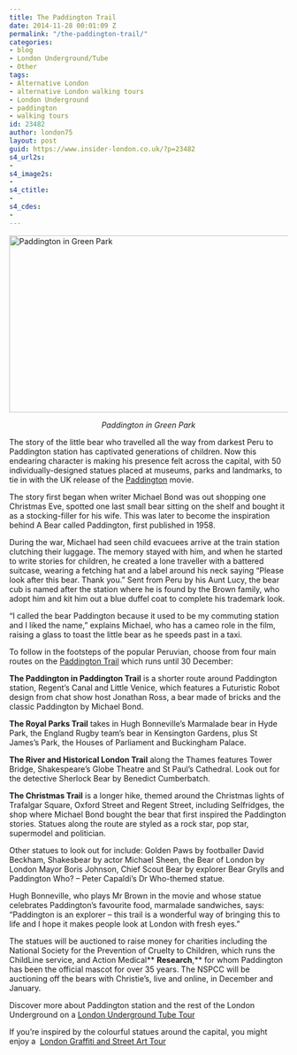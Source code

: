 ```yaml
---
title: The Paddington Trail
date: 2014-11-28 00:01:09 Z
permalink: "/the-paddington-trail/"
categories:
- blog
- London Underground/Tube
- Other
tags:
- Alternative London
- alternative London walking tours
- London Underground
- paddington
- walking tours
id: 23482
author: london75
layout: post
guid: https://www.insider-london.co.uk/?p=23482
s4_url2s:
- 
s4_image2s:
- 
s4_ctitle:
- 
s4_cdes:
- 
---
```


[<img class="aligncenter wp-image-23484 size-full" src="/wp-content/uploads/2014/11/A44O0966-3673865891-O.jpg" alt="Paddington in Green Park" width="569" height="320" />](/wp-content/uploads/2014/11/A44O0966-3673865891-O.jpg)

<p style="text-align: center;">
  <em>Paddington in Green Park</em>
</p>

The story of the little bear who travelled all the way from darkest Peru to Paddington station has captivated generations of children. Now this endearing character is making his presence felt across the capital, with 50 individually-designed statues placed at museums, parks and landmarks, to tie in with the UK release of the [Paddington](http://www.paddington.com/gb/home/ "Paddington") movie.

The story first began when writer Michael Bond was out shopping one Christmas Eve, spotted one last small bear sitting on the shelf and bought it as a stocking-filler for his wife. This was later to become the inspiration behind A Bear called Paddington, first published in 1958.

During the war, Michael had seen child evacuees arrive at the train station clutching their luggage. The memory stayed with him, and when he started to write stories for children, he created a lone traveller with a battered suitcase, wearing a fetching hat and a label around his neck saying “Please look after this bear. Thank you.” Sent from Peru by his Aunt Lucy, the bear cub is named after the station where he is found by the Brown family, who adopt him and kit him out a blue duffel coat to complete his trademark look.

“I called the bear Paddington because it used to be my commuting station and I liked the name,” explains Michael, who has a cameo role in the film, raising a glass to toast the little bear as he speeds past in a taxi.

To follow in the footsteps of the popular Peruvian, choose from four main routes on the [Paddington Trail](http://www.visitlondon.com/paddington/ "Paddington Trail") which runs until 30 December:

**The Paddington in Paddington Trail** is a shorter route around Paddington station, Regent’s Canal and Little Venice, which features a Futuristic Robot design from chat show host Jonathan Ross, a bear made of bricks and the classic Paddington by Michael Bond.

**The Royal Parks Trail** takes in Hugh Bonneville’s Marmalade bear in Hyde Park, the England Rugby team’s bear in Kensington Gardens, plus St James’s Park, the Houses of Parliament and Buckingham Palace.

**The River and Historical London Trail** along the Thames features Tower Bridge, Shakespeare’s Globe Theatre and St Paul’s Cathedral. Look out for the detective Sherlock Bear by Benedict Cumberbatch.

**The Christmas Trail** is a longer hike, themed around the Christmas lights of Trafalgar Square, Oxford Street and Regent Street, including Selfridges, the shop where Michael Bond bought the bear that first inspired the Paddington stories. Statues along the route are styled as a rock star, pop star, supermodel and politician.

Other statues to look out for include: Golden Paws by footballer David Beckham, Shakesbear by actor Michael Sheen, the Bear of London by London Mayor Boris Johnson, Chief Scout Bear by explorer Bear Grylls and Paddington Who? &#8211; Peter Capaldi&#8217;s Dr Who-themed statue.

Hugh Bonneville, who plays Mr Brown in the movie and whose statue  celebrates Paddington’s favourite food, marmalade sandwiches, says: “Paddington is an explorer &#8211; this trail is a wonderful way of bringing this to life and I hope it makes people look at London with fresh eyes.”

The statues will be auctioned to raise money for charities including the National Society for the Prevention of Cruelty to Children, which runs the ChildLine service, and Action Medical** **Research**,** for whom Paddington has been the official mascot for over 35 years. The NSPCC will be auctioning off the bears with Christie&#8217;s, live and online, in December and January.

Discover more about Paddington station and the rest of the London Underground on a [London Underground Tube Tour](https://www.insider-london.co.uk/london-underground-tube-tours/ "London Underground Tube Tour")

If you&#8217;re inspired by the colourful statues around the capital, you might enjoy a  [London Graffiti and Street Art Tour](https://www.insider-london.co.uk/london-graffiti-artists-walking-tours/ "London Graffiti and Street Art Tour")